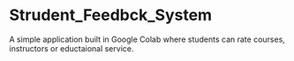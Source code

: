 # Strudent_Feedbck_System
A simple application built in Google Colab where students can rate courses, instructors or eductaional service.
